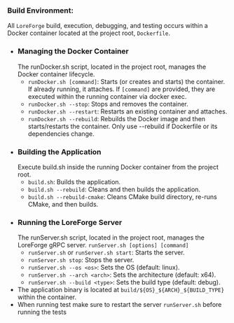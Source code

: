 ### **Build Environment:** 
All `LoreForge` build, execution, debugging, and testing occurs within a Docker container located at the project root, `Dockerfile`.

  * ### Managing the Docker Container
    The runDocker.sh script, located in the project root, manages the Docker container lifecycle.
    * `runDocker.sh [command]`: Starts (or creates and starts) the container. If already running, it attaches. If `[command]` are provided, they are executed within the running container via docker exec.
    * `runDocker.sh --stop`: Stops and removes the container.
    * `runDocker.sh --restart`: Restarts an existing container and attaches.
    * `runDocker.sh --rebuild`: Rebuilds the Docker image and then starts/restarts the container. Only use --rebuild if Dockerfile or its dependencies change.
  * ### Building the Application
    Execute build.sh inside the running Docker container from the project root.
    * `build.sh`: Builds the application.
    * `build.sh --rebuild`: Cleans and then builds the application.
    * `build.sh --rebuild-cmake`: Cleans CMake build directory, re-runs CMake, and then builds.
  * ### Running the LoreForge Server
    The runServer.sh script, located in the project root, manages the LoreForge gRPC server. `runServer.sh [options] [command]`
    * `runServer.sh` or `runServer.sh start`: Starts the server.
    * `runServer.sh stop`: Stops the server.
    * `runServer.sh --os <os>`: Sets the OS (default: linux).
    * `runServer.sh --arch <arch>`: Sets the architecture (default: x64).
    * `runServer.sh --build <type>`: Sets the build type (default: debug).
  * The application binary is located at `build/${OS}_${ARCH}_${BUILD_TYPE}` within the container.
  * When running test make sure to restart the server `runServer.sh` before running the tests
  